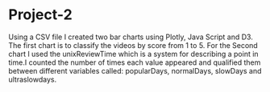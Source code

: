 # Project-2

Using a CSV file I created two bar charts using Plotly, Java Script and D3. The first chart is to classify the videos by score from 1 to 5. For the Second chart I used the unixReviewTime which is a system for describing a point in time.I counted the number of times each value appeared and qualified them between different variables called: popularDays, normalDays, slowDays and ultraslowdays. 

